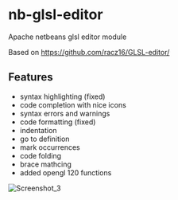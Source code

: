 # nb-glsl-editor
Apache netbeans glsl editor module

Based on https://github.com/racz16/GLSL-editor/

## Features
- syntax highlighting (fixed)
- code completion with nice icons
- syntax errors and warnings
- code formatting (fixed)
- indentation
- go to definition
- mark occurrences
- code folding
- brace mathcing
- added opengl 120 functions
 
![Screenshot_3](https://user-images.githubusercontent.com/53971838/146412600-0bab6976-597e-4d56-b59d-8268768dc915.png)
